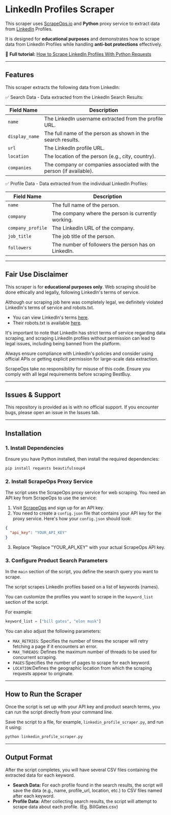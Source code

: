 # LinkedIn Profiles Scraper  

This scraper uses [ScrapeOps.io](https://scrapeops.io/) and **Python** proxy service to extract data from [LinkedIn](https://www.linkedin.com/) Profiles.

It is designed for **educational purposes** and demonstrates how to scrape data from LinkedIn Profiles while handling **anti-bot protections** effectively.  

📖 **Full tutorial:** [How to Scrape LinkedIn Profiles With Python Requests](https://scrapeops.io/python-web-scraping-playbook/python-scrape-linkedin-profiles/)

---

## Features  

This scraper extracts the following data from LinkedIn:


✅ Search Data - Data extracted from the LinkedIn Search Results:


| Field Name     | Description                                       |
|---------------|-------------------------------------------------|
| `name`        | The LinkedIn username extracted from the profile URL. |
| `display_name` | The full name of the person as shown in the search results. |
| `url`         | The LinkedIn profile URL.                          |
| `location`    | The location of the person (e.g., city, country).  |
| `companies`   | The company or companies associated with the person (if available). |




✅ Profile Data - Data extracted from the individual LinkedIn Profiles:

| Field Name       | Description                                       |
|-----------------|-------------------------------------------------|
| `name`          | The full name of the person.                     |
| `company`       | The company where the person is currently working. |
| `company_profile` | The LinkedIn URL of the company.               |
| `job_title`     | The job title of the person.                     |
| `followers`     | The number of followers the person has on LinkedIn. |


---

## Fair Use Disclaimer
This scraper is for **educational purposes only**. Web scraping should be done ethically and legally, following LinkedIn's terms of service.

Although our scraping job here was completely legal, we definitely violated LinkedIn's terms of service and robots.txt.

- You can view LinkedIn's terms [here](https://www.linkedin.com/legal/user-agreement). 
- Their robots.txt is available [here](https://www.linkedin.com/robots.txt).

It's important to note that LinkedIn has strict terms of service regarding data scraping, and scraping LinkedIn profiles without permission can lead to legal issues, including being banned from the platform.

Always ensure compliance with LinkedIn's policies and consider using official APIs or getting explicit permission for large-scale data extraction.

ScrapeOps take no responsibility for misuse of this code. Ensure you comply with all legal requirements before scraping BestBuy.

---

## Issues & Support
This repository is provided as is with no official support. If you encounter bugs, please open an issue in the Issues tab.

---

## Installation  

### 1. Install Dependencies  
Ensure you have Python installed, then install the required dependencies:  

```bash
pip install requests beautifulsoup4
```

### 2.  Install ScrapeOps Proxy Service
The script uses the ScrapeOps proxy service for web scraping. You need an API key from ScrapeOps to use the service:

1. Visit [ScrapeOps](https://scrapeops.io/) and sign up for an API key.
2. You need to create a `config.json` file that contains your API key for the proxy service. Here's how your `config.json` should look:

```json
{
  "api_key": "YOUR_API_KEY"
}
```

3. Replace "Replace "YOUR_API_KEY" with your actual ScrapeOps API key.




### 3. Configure Product Search Parameters
In the `main` section of the script, you define the search query you want to scrape. 

The script scrapes LinkedIn profiles based on a list of keywords (names).

You can customize the profiles you want to scrape in the `keyword_list` section of the script.  

For example:

```python
keyword_list = ["bill gates", "elon musk"]
```

You can also adjust the following parameters:

- `MAX_RETRIES`: Specifies the number of times the scraper will retry fetching a page if it encounters an error.
- `MAX_THREADS`: Defines the maximum number of threads to be used for concurrent scraping.
- `PAGES`:Specifies the number of pages to scrape for each keyword.
- `LOCATION`:Defines the geographic location from which the scraping requests appear to originate.


---

## How to Run the Scraper
Once the script is set up with your API key and product search terms, you can run the script directly from your command line.

Save the script to a file, for example, `linkedin_profile_scraper.py`, and run it using:


```bash
python linkedin_profile_scraper.py
```

---

## Output Format
After the script completes, you will have several CSV files containing the extracted data for each keyword.

- **Search Data:** For each profile found in the search results, the script will save the data (e.g., name, profile_url, location, etc.) to CSV files named after each keyword.
- **Profile Data:** After collecting search results, the script will attempt to scrape data about each profile. (Eg. BillGates.csv)
